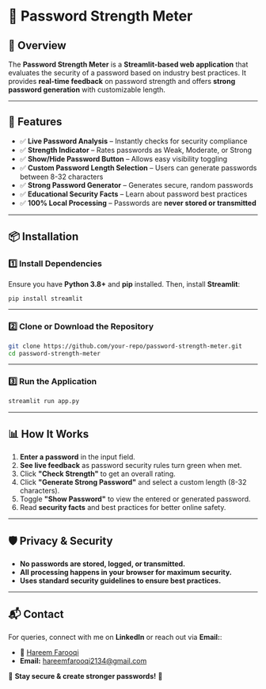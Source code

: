 # 🔐 Password Strength Meter

## 📌 Overview
The **Password Strength Meter** is a **Streamlit-based web application** that evaluates the security of a password based on industry best practices. It provides **real-time feedback** on password strength and offers **strong password generation** with customizable length.

---

## 🚀 Features
- ✅ **Live Password Analysis** – Instantly checks for security compliance
- ✅ **Strength Indicator** – Rates passwords as Weak, Moderate, or Strong
- ✅ **Show/Hide Password Button** – Allows easy visibility toggling
- ✅ **Custom Password Length Selection** – Users can generate passwords between 8-32 characters
- ✅ **Strong Password Generator** – Generates secure, random passwords
- ✅ **Educational Security Facts** – Learn about password best practices
- ✅ **100% Local Processing** – Passwords are **never stored or transmitted**

---

## 📦 Installation
### **1️⃣ Install Dependencies**
Ensure you have **Python 3.8+** and **pip** installed. Then, install **Streamlit**:
```sh
pip install streamlit
```

---

### **2️⃣ Clone or Download the Repository**
```sh
git clone https://github.com/your-repo/password-strength-meter.git
cd password-strength-meter
```

---

### **3️⃣ Run the Application**
```sh
streamlit run app.py
```

---

## 📊 How It Works
1. **Enter a password** in the input field.
2. **See live feedback** as password security rules turn green when met.
3. Click **"Check Strength"** to get an overall rating.
4. Click **"Generate Strong Password"** and select a custom length (8-32 characters).
5. Toggle **"Show Password"** to view the entered or generated password.
6. Read **security facts** and best practices for better online safety.

---

## 🛡️ Privacy & Security
- **No passwords are stored, logged, or transmitted.**
- **All processing happens in your browser for maximum security.**
- **Uses standard security guidelines to ensure best practices.**

---

## 📬 Contact
For queries, connect with me on **LinkedIn** or reach out via **Email:**:  
- 🔗 [Hareem Farooqi](https://www.linkedin.com/in/hareemfarooqi/)  
- **Email:** hareemfarooqi2134@gmail.com

🚀 **Stay secure & create stronger passwords!** 🔐